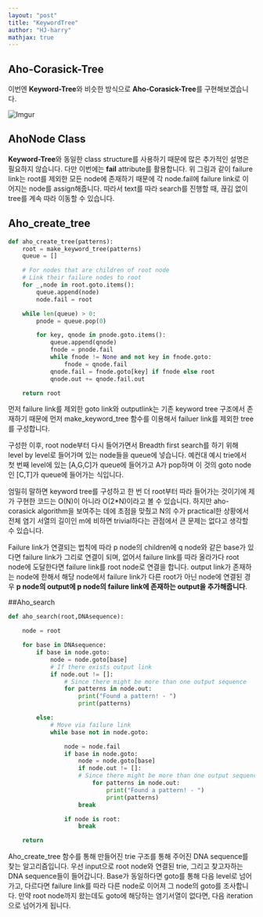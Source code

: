 ```yaml
---
layout: "post"
title: "KeywordTree"
author: "HJ-harry"
mathjax: true
---
```


## Aho-Corasick-Tree
이번엔 **Keyword-Tree**와 비슷한 방식으로 **Aho-Corasick-Tree**를 구현해보겠습니다.

![Imgur](https://i.imgur.com/4Rkr7o8.png)

## AhoNode Class

**Keyword-Tree**와 동일한 class structure를 사용하기 때문에 많은 추가적인 설명은 필요하지 않습니다. 다만 이번에는 **fail** attribute를 활용합니다. 위 그림과 같이 failure link는 root를 제외한 모든 node에 존재하기 때문에 각 node.fail에 failure link로 이어지는 node를 assign해줍니다. 따라서 text를 따라 search를 진행할 때, 끊김 없이 tree를 계속 따라 이동할 수 있습니다.

## Aho_create_tree
```python
def aho_create_tree(patterns):
    root = make_keyword_tree(patterns)
    queue = []

    # For nodes that are children of root node
    # Link their failure nodes to root
    for _,node in root.goto.items():
        queue.append(node)
        node.fail = root

    while len(queue) > 0:
        pnode = queue.pop(0)

        for key, qnode in pnode.goto.items():
            queue.append(qnode)
            fnode = pnode.fail
            while fnode != None and not key in fnode.goto:
                fnode = qnode.fail
            qnode.fail = fnode.goto[key] if fnode else root
            qnode.out += qnode.fail.out

    return root
```
먼저 failure link를 제외한 goto link와 outputlink는 기존 keyword tree 구조에서 존재하기 때문에 먼저 make_keyword_tree 함수를 이용해서 failuer link를 제외한 tree를 구성합니다.  

구성한 이후, root node부터 다시 들어가면서 Breadth first search를 하기 위해 level by level로 들어가며 있는 node들을 queue에 넣습니다. 예컨대 예시 trie에서 첫 번째 level에 있는 [A,G,C]가 queue에 들어가고 A가 pop하며 이 것의 goto node인 [C,T]가 queue에 들어가는 식입니다.  

엄밀히 말하면 keyword tree를 구성하고 한 번 더 root부터 따라 들어가는 것이기에 제가 구현한 코드는 O(N)이 아니라 O(2*N)이라고 볼 수 있습니다. 하지만 aho-corasick algorithm을 보여주는 데에 초점을 맞췄고 N의 수가 practical한 상황에서 전체 염기 서열의 길이인 m에 비하면 trivial하다는 관점에서 큰 문제는 없다고 생각할 수 있습니다.

Failure link가 연결되는 법칙에 따라 p node의 children에 q node와 같은 base가 있다면 failure link가 그리로 연결이 되며, 없어서 failure link를 따라 올라가다 root node에 도달한다면 failure link를 root node로 연결을 합니다. output link가 존재하는 node에 한해서 해당 node에서 failure link가 다른 root가 아닌 node에 연결된 경우 **p node의 output에 p node의 failure link에 존재하는 output을 추가해줍니다**.  

##Aho_search
```python
def aho_search(root,DNAsequence):

    node = root

    for base in DNAsequence:
        if base in node.goto:
            node = node.goto[base]
            # If there exists output link
            if node.out != []:
                # Since there might be more than one output sequence
                for patterns in node.out:
                    print("Found a pattern! - ")
                    print(patterns)

        else:
            # Move via failure link
            while base not in node.goto:

                node = node.fail
                if base in node.goto:
                    node = node.goto[base]
                    if node.out != []:
                    # Since there might be more than one output sequence
                        for patterns in node.out:
                            print("Found a pattern! - ")
                            print(patterns)
                    break

                if node is root:
                    break

    return
```

Aho_create_tree 함수를 통해 만들어진 trie 구조를 통해 주어진 DNA sequence를 찾는 알고리즘입니다. 우선 input으로 root node와 연결된 trie, 그리고 찾고자하는 DNA sequence들이 들어갑니다. Base가 동일하다면 goto를 통해 다음 level로 넘어가고, 다르다면 failure link를 따라 다른 node로 이어져 그 node의 goto를 조사합니다. 만약 root node까지 왔는데도 goto에 해당하는 염기서열이 없다면, 다음 iteration으로 넘어가게 됩니다.
